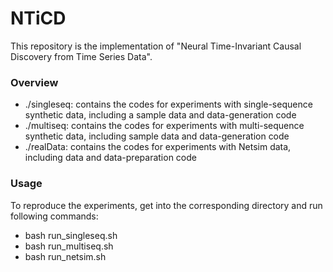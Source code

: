 # NTiCD
This repository is the implementation of "Neural Time-Invariant Causal Discovery from Time Series Data".
### Overview
* ./singleseq: contains the codes for experiments with single-sequence synthetic data, including a sample data and data-generation code 
* ./multiseq: contains the codes for experiments with multi-sequence synthetic data, including sample data and data-generation code
* ./realData: contains the codes for experiments with Netsim data, including data and data-preparation code
### Usage
To reproduce the experiments, get into the corresponding directory and run following commands:
* bash run_singleseq.sh
* bash run_multiseq.sh
* bash run_netsim.sh
